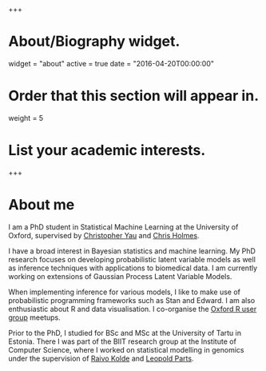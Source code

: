 +++
# About/Biography widget.
widget = "about"
active = true
date = "2016-04-20T00:00:00"

# Order that this section will appear in.
weight = 5

# List your academic interests.
 
+++

# About me

I am a PhD student in Statistical Machine Learning at the University of Oxford,  supervised by [Christopher Yau](http://cwcyau.github.io/) and [Chris Holmes](http://www.stats.ox.ac.uk/~cholmes/). 

I have a broad interest in Bayesian statistics and machine learning. My PhD research focuses on developing probabilistic latent variable models as well as inference techniques with applications to biomedical data. I am currently working on extensions of Gaussian Process Latent Variable Models. 

When implementing inference for various models, I like to make use of probabilistic programming frameworks such as Stan and Edward. 
I am also enthusiastic about R and data visualisation. I co-organise the [Oxford R user group](https://www.meetup.com/Oxford-R-User-Group/?_cookie-check=YjefwQo7hibpOazc) meetups. 

Prior to the PhD, I studied for BSc and MSc at the University of Tartu in Estonia. There I was part of the BIIT research group at the Institute of Computer Science, where I worked on statistical modelling in genomics under the supervision of [Raivo Kolde](https://scholar.google.com/citations?user=IYhbHFMAAAAJ&hl=en) and [Leopold Parts](http://www.sanger.ac.uk/people/directory/parts-leopold). 
